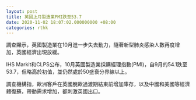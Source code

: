 ```yaml
---
layout: post
title: 英國上月製造業PMI跌至53.7
date: 2020-11-02 18:07:02.000000000 +08:00
categories: rthk
---
```


調查顯示，英國製造業在10月進一步失去動力，隨著新型肺炎感染人數再度增加，英國經濟出現放緩。

IHS Markit和CLPS公布，10月英國製造業採購經理指數(PMI)，自9月的54.1跌至53.7，但略高於初值，並仍然處於50盛衰分界線以上。

調查機構指，歐洲客戶在英國脫歐過渡期結束前增加庫存，以及中國和美國等經濟體復蘇，帶動需求增加，都刺激英國出口。
